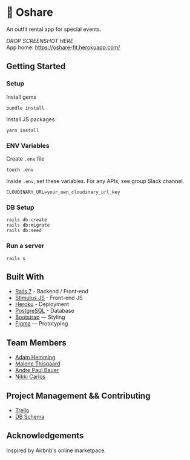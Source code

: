 # 👗 Oshare

An outfit rental app for special events.

_DROP SCREENSHOT HERE_
<br>
App home: https://oshare-fit.herokuapp.com/
   

## Getting Started
### Setup

Install gems
```
bundle install
```
Install JS packages
```
yarn install
```

### ENV Variables
Create `.env` file
```
touch .env
```
Inside `.env`, set these variables. For any APIs, see group Slack channel.
```
CLOUDINARY_URL=your_own_cloudinary_url_key
```

### DB Setup
```
rails db:create
rails db:migrate
rails db:seed
```

### Run a server
```
rails s
```

## Built With
- [Rails 7](https://guides.rubyonrails.org/) - Backend / Front-end
- [Stimulus JS](https://stimulus.hotwired.dev/) - Front-end JS
- [Heroku](https://heroku.com/) - Deployment
- [PostgreSQL](https://www.postgresql.org/) - Database
- [Bootstrap](https://getbootstrap.com/) — Styling
- [Figma](https://www.figma.com) — Prototyping

## Team Members
- [Adam Hemming](https://github.com/lw-a)
- [Malene Thisgaard](https://github.com/mthisgaard)
- [Andre Paul Bauer](https://github.com/BauerAndre)
- [Nikki Carlos](https://github.com/nrcrls)

## Project Management && Contributing
- [Trello](https://trello.com/b/Ynq2SMNl/party-outfit-rental-app)
- [DB Schema](https://kitt.lewagon.com/db/73367)

## Acknowledgements
Inspired by Airbnb's online marketpace.
